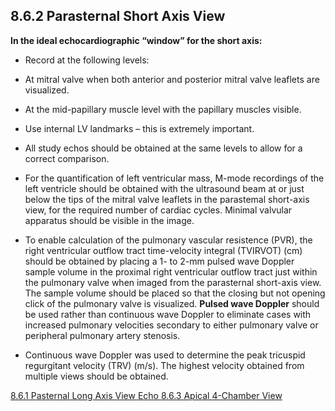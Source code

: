 ## 8.6.2 Parasternal Short Axis View

**In the ideal echocardiographic “window” for the short axis:**

* Record at the following levels:

 * At mitral valve when both anterior and posterior mitral valve leaflets are visualized.
 * At the mid-papillary muscle level with the papillary muscles visible.

* Use internal LV landmarks – this is extremely important.
* All study echos should be obtained at the same levels to allow for a correct comparison.
* For the quantification of left ventricular mass, M-mode recordings of the left ventricle should be obtained with the ultrasound beam at or just below the tips of the mitral valve leaflets in the parastemal short-axis view, for the required number of cardiac cycles.  Minimal valvular apparatus should be visible in the image.
* To enable calculation of the pulmonary vascular resistence (PVR), the right ventricular outflow tract time-velocity integral (TVIRVOT) (cm) should be obtained by placing a 1- to 2-mm pulsed wave Doppler sample volume in the proximal right ventricular outflow tract just within the pulmonary valve when imaged from the parasternal short-axis view. The sample volume should be placed so that the closing but not opening click of the pulmonary valve is visualized. **Pulsed wave Doppler** should be used rather than continuous wave Doppler to eliminate cases with increased pulmonary velocities secondary to either pulmonary valve or peripheral pulmonary artery stenosis.
* Continuous wave Doppler was used to determine the peak tricuspid regurgitant velocity (TRV) (m/s). The highest velocity obtained from multiple views should be obtained.


<div class="center">
<div class="btn-group">
  <a href=":pages_path:/manuals/echo/8-06-01-pasternal-long-axis-view.md" class="btn btn-default">
    <span class="glyphicon glyphicon-chevron-left"></span>
    8.6.1 Pasternal Long Axis View
  </a>

  <a href=":pages_path:/manuals/echo" class="btn btn-default">
    <span class="glyphicon glyphicon-chevron-up"></span>
    Echo
  </a>

  <a href=":pages_path:/manuals/echo/8-06-03-apical-4-chamber-view.md" class="btn btn-success">
    8.6.3 Apical 4-Chamber View
    <span class="glyphicon glyphicon-chevron-right"></span>
  </a>
</div>
</div>
